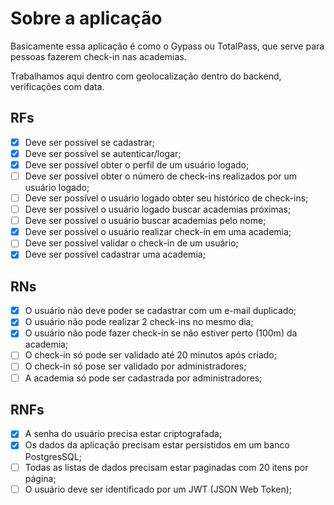 # Sobre a aplicação
Basicamente essa aplicação é como o Gypass ou TotalPass, que serve para pessoas fazerem check-in nas academias.

Trabalhamos aqui dentro com geolocalização dentro do backend, verificações com data.

## RFs 
- [x] Deve ser possível se cadastrar;
- [x] Deve ser possível se autenticar/logar;
- [x] Deve ser possível obter o perfil de um usuário logado;
- [ ] Deve ser possível obter o número de check-ins realizados por um usuário logado;
- [ ] Deve ser possível o usuário logado obter seu histórico de check-ins;
- [ ] Deve ser possível o usuário logado buscar academias próximas;
- [ ] Deve ser possível o usuário buscar academias pelo nome;
- [x] Deve ser possível o usuário realizar check-in em uma academia;
- [ ] Deve ser possível validar o check-in de um usuário;
- [x] Deve ser possível cadastrar uma academia;

## RNs

- [x] O usuário não deve poder se cadastrar com um e-mail duplicado;
- [x] O usuário não pode realizar 2 check-ins no mesmo dia;
- [x] O usuário não pode fazer check-in se não estiver perto (100m) da academia;
- [ ] O check-in só pode ser validado até 20 minutos após criado;
- [ ] O check-in só pose ser validado por administradores;
- [ ] A academia só pode ser cadastrada por administradores;

## RNFs

- [x] A senha do usuário precisa estar criptografada;
- [x] Os dados da aplicação precisam estar persistidos em um banco PostgresSQL;
- [ ] Todas as listas de dados precisam estar paginadas com 20 itens por página;
- [ ] O usuário deve ser identificado por um JWT (JSON Web Token);
